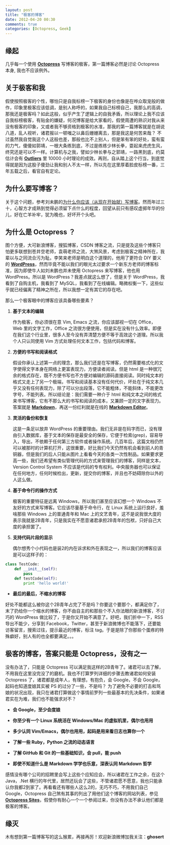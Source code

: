 ```yaml
---
layout: post
title: "极客的博客"
date: 2012-04-20 00:30
comments: true
categories: [Octopress, Geek]
---
```



缘起
--------------------------

几乎每一个使用 **[Octopress]** 写博客的极客，第一篇博客必然是讨论 Octopress 本身, 我也不应该例外。

<!--more-->

关于极客和我
--------------------------

假使按照极客的个性，哪怕只是自我标榜一下极客的身份也像是在哗众取宠般的做作，印象里极客应该低调，是别人称呼的，如果我自己标榜自己，我那么的高调，那我还是极客吗？如此这般，似乎产生了逻辑上的自我矛盾，所以理论上我不应该自我标榜极客，有贴金的嫌疑，何况博客是给大家看的，假使周遭的熟识对我从来没有极客的印象，又或者我不够资格到极客的水准，那我的第一篇博客就是在胡说八道，乱人视听，诸君报以一顿嗤之以鼻后姗姗离去，那是我这是何苦来哉？ 不过虽然我自觉我这个人这般也差，那般也比不上别人，但是笨有笨的好处，蛮有蛮的力气，傻傻如郭靖，一根大条练到底，不过是练练少林长拳，耍起来虎虎生风，终究还是可以不一样。计算机与之我，譬如少林长拳与之郭靖，一路黑到底，约莫估计会有 **[Outliers]** 里 10000 小时理论的成效。再则，自从踏上这个行当，到底觉得就是因为这股子傻劲让我和别人不太一样，所以先在这里厚着脸皮标榜一番，三年五载之后，看官自有定论。


为什么要写博客？
--------------------------

关于这个问题，参考刘未鹏的[为什么你应该（从现在开始就）写博客][1]。然而年过三十，心智方才成熟到觉得必须留下点什么的程度，回望从前只有感叹虚掷年华的份儿，好在亡羊补牢，犹为晚也，好坏开个头吧。


为什么是 Octopress ？
--------------------------

图个方便，大可新浪博客，搜狐博客，CSDN 博客之流，只是提及这些个博客只怕更多联想到苍井空老师，袁萌老师之流，大煞风景，考虑到极客之精神所在，我辈以与之同流合污为耻。李笑来老师是明白这个道理的，他用了更符合 DIY 要义的 **[WordPress]**，然而毕竟不能以我们的眼光太过要求一个新东方老师的博客标准，因为即使牛人如刘未鹏也并未使用 Octopress 来写博客，他也用 WordPress。所以是 WordPress？我差点就这么想了，但是关于 WordPress，我看到了自购主机，我看到了 MySQL，我看到了在线编辑。略微权衡一下，这些似乎就已经偏离了精神之所在，所以我想一定有其它的存在吧。

那么一个极客眼中的博客应该具备哪些要素？

1. **基于文本的编辑**

	作为极客，你必须很在意 Vim, Emacs 之流，你应该鄙视一切在 Office，Web 里的文字工作，Office 之流很方便使用，但是实在没有什么效率。即便在我们这个行业里，很多人至今没有弄清楚方便不等于高效这个道理。所以我个人只认同使用 Vim 方式处理任何文本工作，包括代码和博客。

2. **方便的书写和阅读格式**

	假设你承认上述第一点的理念，那么我们还是在写博客，仍然需要格式化的文字使得文字本身在网络上更富表现力，方便读者阅读。但是 html 是一种很冗余的格式存在，既不方便书写也不方便对编辑的源码直接阅读。同时纯文本的格式又走上了另一个极端，书写和阅读基本没有任何代价，坏处在于纯文本几乎又没有任何表现力，除了可以分出段落，它不能粗体，不能斜体，不能更改字号，不能列表。所以结论是：我们需要一种介于 html 和纯文本之间的格式来书写博客，它有不那么大的书写和阅读的成本，又兼顾一定的文字表现力。答案就是 **[Markdown]**，再送一份红利就是在线的 **[Markdown Editor]**。

3. **灵活的备份和恢复**

	这是一条足以放弃 WordPress 的重要理由。我们无非是在码字而已，没有理由引入数据库，基于文本的保存是最安全的保存，它便于检索(grep)，容易导入，导出，不依赖于任何第三方软件或者操作系统。几百年后，这篇文档仍然可以被那时的计算机打开，这很重要，好比我们今天仍然有机会看到前人的青铜器，但是我们的后人只能从图片上看看今天的各类一次性制品。如果要求更高一些，我们还希望有类似管理代码的方式来管理我们的博客，同样是文本，Version Control System 不应该是代码的专有权利。中央服务器也可以保证在任何地方，任何时候检出，更新，提交你的博客，并且也不妨碍除你以外的人这么做。
	
4. **基于命令行的操作方式**

	极客的重要特征是远离 Windows，所以我们甚至应该幻想一个 Windows 不友好的方式来写博客。它应该尽量基于命令行，在 Linux 系统上运行良好，羞啥那些 Windows 上的普通青年和 Mac 上的文艺青年，这不是说我很大度的表示我就是2B青年，只是我实在不愿意诸君承担2B青年的包袱，只好自己大度的承担罢了。

5. **支持代码片段的显示**

	偶尔想秀个小代码也是装2的内在诉求和外在表现之一，所以我们的博客应该是可以这样子的：

``` python Code Snips to test code blocks http://www.google.com link test
class TestCode:
	def __init__(self):
		pass
	def testCode(self):
		print 'hello world!'

```

* **最后的最后，不缩水的博客**

好处不能都这么被你这个2B青年占完了不是吗？你要这个要那个，都满足你了，末了扔给你一个缩水的博客，你不由自主的和那些个不入你法眼的新浪博客，不讨巧的 WordPress 做比较了，于是你又开始不满意了。好吧，我们折中一下，RSS 导出不能少，分享到 Facebook，Twitter，甚至于新浪微博也不能落下，还要能访客留言，搜索过往，提示最近的博客，标注 tag。于是是除了你那些个蛋疼的特殊癖好，别人有的也全都要满足。。。


极客的博客，答案只能是 Octopress，没有之一
-------------------------------------------

没有办法了，只能是 Octopress 可以满足我这样的2B青年了。诸君可以去了解，不用我在这里没完没了的磨机。我也不打算罗列详细的步骤去教诸君如何安装 Octopress 了，诸君都是成年人，有理想，有抱负，会 Google，不会 Google，起码也知道度娘其实被 PS 的过分了一些，不是吗？ 为了避免不必要的打击和骂娘的状况出现，我只在诸君打算做这个事情前罗列一些最基本的先决条件，如果诸君实在为难，我们也不能强求对不？

* **会 Google，至少会度娘**

* **你至少有一个 Linux 系统活在 Windows/Mac 的虚拟机里，偶尔也用用**

* **多少认同 Vim/Emacs，偶尔也用用，起码是用来看日志也算你一个**

* **了解一些 Ruby，Python 之流的动态语言**

* **了解 GitHub 和 Git 的一些基础知识，会 pull，能 push**

* **即使不知道什么是 Markdown 学学也乐意，深表认同 Markdown 哲学**

感情没有哪个公司的招聘里会写上这些个应知应会，所以诸君在工作之余，在这个 Java，.Net 横行的年代里，居然还玩会了这些，不管诸君愿不愿意，我也只能承认你我都2到家了。再看看还有哪些人这么2的，无巧不巧，不用我们自己 Google，Octopress 自己煞有其事的列出了用他们这个博客的网站列表，参见 **[Octopress Sites]**，假使你有耐心一个一个参阅过来，你没有办法不承认他们都是极客的博客。


缘灭
----------------------

木有想到第一篇博客写的这么猴累，再接再厉！欢迎新浪微博加我关注：**ghosert**



[1]: http://mindhacks.cn/2009/02/15/why-you-should-start-blogging-now/
[Octopress]: http://octopress.org/
[Outliers]: http://book.douban.com/subject/3134517/
[WordPress]: http://wordpress.org/
[Markdown]: http://daringfireball.net/projects/markdown/
[Markdown Editor]: http://www.ctrlshift.net/project/markdowneditor/
[Octopress Sites]: https://github.com/imathis/octopress/wiki/Octopress-Sites


